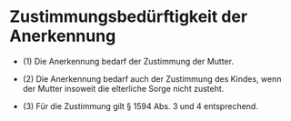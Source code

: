 # Zustimmungsbedürftigkeit der Anerkennung

- (1) Die Anerkennung bedarf der Zustimmung der Mutter.

- (2) Die Anerkennung bedarf auch der Zustimmung des Kindes, wenn der Mutter insoweit die elterliche Sorge nicht zusteht.

- (3) Für die Zustimmung gilt § 1594 Abs. 3 und 4 entsprechend.


